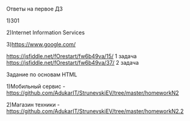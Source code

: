Ответы на первое ДЗ

1)301

2)Internet Information Services

3)https://www.google.com/


https://jsfiddle.net/fOrestart/fw6b49va/15/  1 задача
https://jsfiddle.net/fOrestart/fw6b49va/37/	 2 задача

Задание по основам HTML

1)Мобильный сервис - https://github.com/AdukarIT/StrunevskiEV/tree/master/homeworkN2

2)Магазин техники - https://github.com/AdukarIT/StrunevskiEV/tree/master/homeworkN2.2
